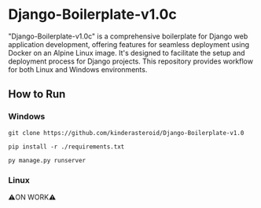 # Django-Boilerplate-v1.0c

"Django-Boilerplate-v1.0c" is a comprehensive boilerplate for Django web application development, offering features for seamless deployment using Docker on an Alpine Linux image. It's designed to facilitate the setup and deployment process for Django projects. This repository provides workflow for both Linux and Windows environments.

## How to Run

### Windows

```
git clone https://github.com/kinderasteroid/Django-Boilerplate-v1.0
```
```
pip install -r ./requirements.txt
```
```
py manage.py runserver
```
### Linux 
⚠️ON WORK⚠️

